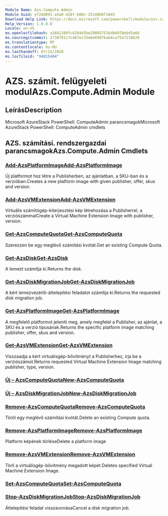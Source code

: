 ```yaml
---
Module Name: Azs.Compute.Admin
Module Guid: ef24d091-a5a0-428f-b80c-25140b0f1045
Download Help Link: https://docs.microsoft.com/powershell/module/azs.compute.admin
Help Version: 1.0.0.0
Locale: en-US
ms.openlocfilehash: a16b2189fc8204d3be298857516db6978ebd5a66
ms.sourcegitcommit: 2738f91c7c467ec33e6e6997bab4ca75a7218b26
ms.translationtype: MT
ms.contentlocale: hu-HU
ms.lasthandoff: 07/15/2020
ms.locfileid: "94015404"
---
```

# <span data-ttu-id="3eebd-101">AZS. számít. felügyeleti modul</span><span class="sxs-lookup"><span data-stu-id="3eebd-101">Azs.Compute.Admin Module</span></span>
## <span data-ttu-id="3eebd-102">Leírás</span><span class="sxs-lookup"><span data-stu-id="3eebd-102">Description</span></span>
<span data-ttu-id="3eebd-103">Microsoft AzureStack PowerShell: ComputeAdmin parancsmagok</span><span class="sxs-lookup"><span data-stu-id="3eebd-103">Microsoft AzureStack PowerShell: ComputeAdmin cmdlets</span></span>

## <span data-ttu-id="3eebd-104">AZS. számítási. rendszergazdai parancsmagok</span><span class="sxs-lookup"><span data-stu-id="3eebd-104">Azs.Compute.Admin Cmdlets</span></span>
### [<span data-ttu-id="3eebd-105">Add-AzsPlatformImage</span><span class="sxs-lookup"><span data-stu-id="3eebd-105">Add-AzsPlatformImage</span></span>](Add-AzsPlatformImage.md)
<span data-ttu-id="3eebd-106">Új platformot hoz létre a Publisherben, az ajánlatban, a SKU-ban és a verzióban.</span><span class="sxs-lookup"><span data-stu-id="3eebd-106">Creates a new platform image with given publisher, offer, skus and version.</span></span>

### [<span data-ttu-id="3eebd-107">Add-AzsVMExtension</span><span class="sxs-lookup"><span data-stu-id="3eebd-107">Add-AzsVMExtension</span></span>](Add-AzsVMExtension.md)
<span data-ttu-id="3eebd-108">Virtuális számítógép-kiterjesztési kép létrehozása a Publisherrel, a verziószámmal</span><span class="sxs-lookup"><span data-stu-id="3eebd-108">Create a Virtual Machine Extension Image with publisher, version.</span></span>

### [<span data-ttu-id="3eebd-109">Get-AzsComputeQuota</span><span class="sxs-lookup"><span data-stu-id="3eebd-109">Get-AzsComputeQuota</span></span>](Get-AzsComputeQuota.md)
<span data-ttu-id="3eebd-110">Szerezzen be egy meglévő számítási kvótát.</span><span class="sxs-lookup"><span data-stu-id="3eebd-110">Get an existing Compute Quota.</span></span>

### [<span data-ttu-id="3eebd-111">Get-AzsDisk</span><span class="sxs-lookup"><span data-stu-id="3eebd-111">Get-AzsDisk</span></span>](Get-AzsDisk.md)
<span data-ttu-id="3eebd-112">A lemezt számítja ki.</span><span class="sxs-lookup"><span data-stu-id="3eebd-112">Returns the disk.</span></span>

### [<span data-ttu-id="3eebd-113">Get-AzsDiskMigrationJob</span><span class="sxs-lookup"><span data-stu-id="3eebd-113">Get-AzsDiskMigrationJob</span></span>](Get-AzsDiskMigrationJob.md)
<span data-ttu-id="3eebd-114">A kért lemezvezérlő-áttelepítési feladatot számítja ki.</span><span class="sxs-lookup"><span data-stu-id="3eebd-114">Returns the requested disk migration job.</span></span>

### [<span data-ttu-id="3eebd-115">Get-AzsPlatformImage</span><span class="sxs-lookup"><span data-stu-id="3eebd-115">Get-AzsPlatformImage</span></span>](Get-AzsPlatformImage.md)
<span data-ttu-id="3eebd-116">A megfelelő platformot jeleníti meg, amely megfelel a Publisher, az ajánlat, a SKU és a verzió típusának.</span><span class="sxs-lookup"><span data-stu-id="3eebd-116">Returns the specific platform image matching publisher, offer, skus and version.</span></span>

### [<span data-ttu-id="3eebd-117">Get-AzsVMExtension</span><span class="sxs-lookup"><span data-stu-id="3eebd-117">Get-AzsVMExtension</span></span>](Get-AzsVMExtension.md)
<span data-ttu-id="3eebd-118">Visszaadja a kért virtuálisgép-bővítményt a Publisherhez, írja be a verziószámot.</span><span class="sxs-lookup"><span data-stu-id="3eebd-118">Returns requested Virtual Machine Extension Image matching publisher, type, version.</span></span>

### [<span data-ttu-id="3eebd-119">Új – AzsComputeQuota</span><span class="sxs-lookup"><span data-stu-id="3eebd-119">New-AzsComputeQuota</span></span>](New-AzsComputeQuota.md)


### [<span data-ttu-id="3eebd-120">Új – AzsDiskMigrationJob</span><span class="sxs-lookup"><span data-stu-id="3eebd-120">New-AzsDiskMigrationJob</span></span>](New-AzsDiskMigrationJob.md)


### [<span data-ttu-id="3eebd-121">Remove-AzsComputeQuota</span><span class="sxs-lookup"><span data-stu-id="3eebd-121">Remove-AzsComputeQuota</span></span>](Remove-AzsComputeQuota.md)
<span data-ttu-id="3eebd-122">Töröl egy meglévő számítási kvótát.</span><span class="sxs-lookup"><span data-stu-id="3eebd-122">Delete an existing Compute quota.</span></span>

### [<span data-ttu-id="3eebd-123">Remove-AzsPlatformImage</span><span class="sxs-lookup"><span data-stu-id="3eebd-123">Remove-AzsPlatformImage</span></span>](Remove-AzsPlatformImage.md)
<span data-ttu-id="3eebd-124">Platform képének törlése</span><span class="sxs-lookup"><span data-stu-id="3eebd-124">Delete a platform image</span></span>

### [<span data-ttu-id="3eebd-125">Remove-AzsVMExtension</span><span class="sxs-lookup"><span data-stu-id="3eebd-125">Remove-AzsVMExtension</span></span>](Remove-AzsVMExtension.md)
<span data-ttu-id="3eebd-126">Törli a virtuálisgép-bővítmény megadott képét.</span><span class="sxs-lookup"><span data-stu-id="3eebd-126">Deletes specified Virtual Machine Extension Image.</span></span>

### [<span data-ttu-id="3eebd-127">Set-AzsComputeQuota</span><span class="sxs-lookup"><span data-stu-id="3eebd-127">Set-AzsComputeQuota</span></span>](Set-AzsComputeQuota.md)


### [<span data-ttu-id="3eebd-128">Stop-AzsDiskMigrationJob</span><span class="sxs-lookup"><span data-stu-id="3eebd-128">Stop-AzsDiskMigrationJob</span></span>](Stop-AzsDiskMigrationJob.md)
<span data-ttu-id="3eebd-129">Áttelepítési feladat visszavonása</span><span class="sxs-lookup"><span data-stu-id="3eebd-129">Cancel a disk migration job.</span></span>

